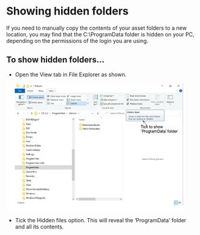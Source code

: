 # Showing hidden folders

If you need to manually copy the contents of your asset folders to a new location, you may find that the C:\\ProgramData folder is hidden on your PC, depending on the permissions of the login you are using.

## To show hidden folders...

- Open the View tab in File Explorer as shown.

![FolderOptionsShowHidden.png](assets/FolderOptionsShowHidden.png)

- Tick the Hidden files option. This will reveal the ‘ProgramData’ folder and all its contents.
